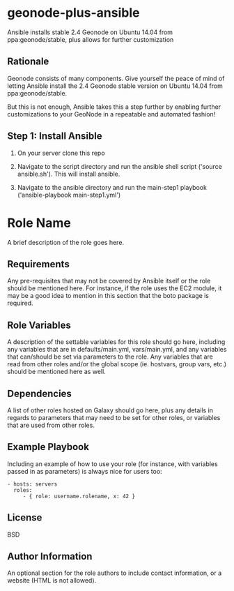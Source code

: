 # geonode-plus-ansible
Ansible installs stable 2.4 Geonode on Ubuntu 14.04 from ppa:geonode/stable, plus allows for further customization

## Rationale 

Geonode consists of many components. Give yourself the peace of mind of letting Ansible install the 2.4 Geonode stable version on Ubuntu 14.04 from ppa:geonode/stable.

But this is not enough, Ansible takes this a step further by enabling further customizations to your GeoNode in a repeatable and automated fashion!

## Step 1: Install Ansible

1. On your server clone this repo

2. Navigate to the script directory and run the ansible shell script ('source ansible.sh'). This will install ansible.

3. Navigate to the ansible directory and run the main-step1 playbook ('ansible-playbook main-step1.yml')



Role Name
=========

A brief description of the role goes here.

Requirements
------------

Any pre-requisites that may not be covered by Ansible itself or the role should be mentioned here. For instance, if the role uses the EC2 module, it may be a good idea to mention in this section that the boto package is required.

Role Variables
--------------

A description of the settable variables for this role should go here, including any variables that are in defaults/main.yml, vars/main.yml, and any variables that can/should be set via parameters to the role. Any variables that are read from other roles and/or the global scope (ie. hostvars, group vars, etc.) should be mentioned here as well.

Dependencies
------------

A list of other roles hosted on Galaxy should go here, plus any details in regards to parameters that may need to be set for other roles, or variables that are used from other roles.

Example Playbook
----------------

Including an example of how to use your role (for instance, with variables passed in as parameters) is always nice for users too:

    - hosts: servers
      roles:
         - { role: username.rolename, x: 42 }

License
-------

BSD

Author Information
------------------

An optional section for the role authors to include contact information, or a website (HTML is not allowed).
